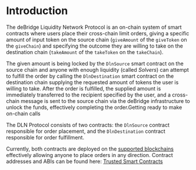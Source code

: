 # Introduction

The deBridge Liquidity Network Protocol is an on-chain system of smart contracts where users place their cross-chain limit orders, giving a specific amount of input token on the source chain (`giveAmount` of the `giveToken` on the `giveChain`) and specifying the outcome they are willing to take on the destination chain (`takeAmount` of the `takeToken` on the `takeChain`).&#x20;

The given amount is being locked by the `DlnSource` smart contract on the source chain and anyone with enough liquidity (called _Solvers_) can attempt to fulfill the order by calling the `DlnDestination` smart contract on the destination chain supplying the requested amount of tokens the user is willing to take. After the order is fulfilled, the supplied amount is immediately transferred to the recipient specified by the user, and a cross-chain message is sent to the source chain via the deBridge infrastructure to unlock the funds, effectively completing the order.Getting ready to make on-chain calls

The DLN Protocol consists of two contracts: the `DlnSource` contract responsible for order placement, and the `DlnDestination` contract responsible for order fulfillment.

Currently, both contracts are deployed on the [supported blockchains](../fees-and-supported-chains.md) effectively allowing anyone to place orders in any direction. Contract addresses and ABIs can be found here: [Trusted Smart Contracts](../deployed-contracts.md)
